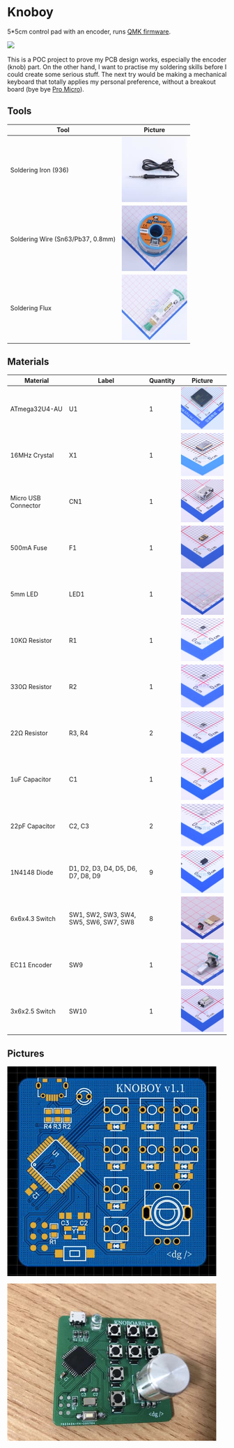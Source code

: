 # Knoboy

5\*5cm control pad with an encoder, runs [QMK firmware](https://github.com/myst729/qmk_firmware/tree/master/keyboards/dg/knoboy).

![](images/knoboy.gif)

This is a POC project to prove my PCB design works, especially the encoder (knob) part. On the other hand, I want to practise my soldering skills before I could create some serious stuff. The next try would be making a mechanical keyboard that totally applies my personal preference, without a breakout board (bye bye [Pro Micro](https://github.com/sparkfun/Pro_Micro)).


## Tools

| Tool                              | Picture                    |
| --------------------------------- | -------------------------- |
| Soldering Iron (936)              | ![](images/tools/iron.jpg) |
| Soldering Wire (Sn63/Pb37, 0.8mm) | ![](images/tools/wire.jpg) |
| Soldering Flux                    | ![](images/tools/flux.jpg) |


## Materials

| Material            | Label                                  | Quantity | Picture                                  |
| ------------------- | -------------------------------------- | -------- | ---------------------------------------- |
| ATmega32U4-AU       | U1                                     | 1        | ![](images/materials/atmega32u4-au.jpg)  |
| 16MHz Crystal       | X1                                     | 1        | ![](images/materials/crystal-16mhz.jpg)  |
| Micro USB Connector | CN1                                    | 1        | ![](images/materials/micro-usb.jpg)      |
| 500mA Fuse          | F1                                     | 1        | ![](images/materials/fuse-500ma.jpg)     |
| 5mm LED             | LED1                                   | 1        | ![](images/materials/led-5mm.jpg)        |
| 10KΩ Resistor       | R1                                     | 1        | ![](images/materials/resisitor-10k.jpg)  |
| 330Ω Resistor       | R2                                     | 1        | ![](images/materials/resisitor-330.jpg)  |
| 22Ω Resistor        | R3, R4                                 | 2        | ![](images/materials/resisitor-22.jpg)   |
| 1uF Capacitor       | C1                                     | 1        | ![](images/materials/capacitor-1uf.jpg)  |
| 22pF Capacitor      | C2, C3                                 | 2        | ![](images/materials/capacitor-22pf.jpg) |
| 1N4148 Diode        | D1, D2, D3, D4, D5, D6, D7, D8, D9     | 9        | ![](images/materials/diode-1n4148.jpg)   |
| 6x6x4.3 Switch      | SW1, SW2, SW3, SW4, SW5, SW6, SW7, SW8 | 8        | ![](images/materials/switch-6x6x4.3.jpg) |
| EC11 Encoder        | SW9                                    | 1        | ![](images/materials/encoder-ec11.jpg)   |
| 3x6x2.5 Switch      | SW10                                   | 1        | ![](images/materials/switch-3x6x2.5.jpg) |


## Pictures

![](images/preview.jpg)

![](images/finished.jpg)
